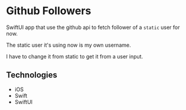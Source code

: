# Github Followers

SwiftUI app that use the github api to fetch follower of a `static` user for now.

The static user it's using now is my own username.

I have to change it from static to get it from a user input.

## Technologies

- iOS
- Swift
- SwiftUI
